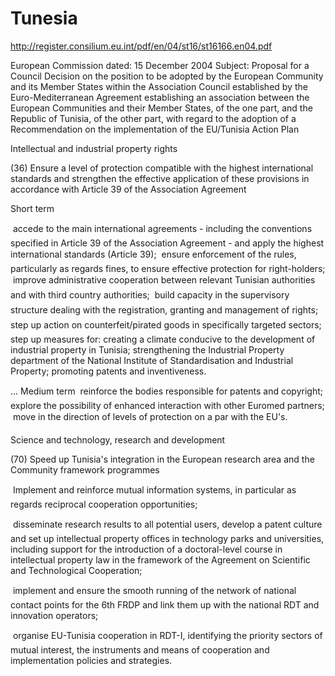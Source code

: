 # Tunesia

<http://register.consilium.eu.int/pdf/en/04/st16/st16166.en04.pdf>

European Commission dated: 15 December 2004 Subject: Proposal for a
Council Decision on the position to be adopted by the European Community
and its Member States within the Association Council established by the
Euro-Mediterranean Agreement establishing an association between the
European Communities and their Member States, of the one part, and the
Republic of Tunisia, of the other part, with regard to the adoption of a
Recommendation on the implementation of the EU/Tunisia Action Plan

Intellectual and industrial property rights

\(36\) Ensure a level of protection compatible with the highest
international standards and strengthen the effective application of
these provisions in accordance with Article 39 of the Association
Agreement

Short term

 accede to the main international agreements - including the
conventions specified in Article 39 of the Association Agreement - and
apply the highest international standards (Article 39);  ensure
enforcement of the rules, particularly as regards fines, to ensure
effective protection for right-holders;  improve administrative
cooperation between relevant Tunisian authorities and with third country
authorities;  build capacity in the supervisory structure dealing with
the registration, granting and management of rights;  step up action on
counterfeit/pirated goods in specifically targeted sectors;  step up
measures for: creating a climate conducive to the development of
industrial property in Tunisia; strengthening the Industrial Property
department of the National Institute of Standardisation and Industrial
Property; promoting patents and inventiveness.

\... Medium term  reinforce the bodies responsible for patents and
copyright;  explore the possibility of enhanced interaction with other
Euromed partners;  move in the direction of levels of protection on a
par with the EU\'s.

Science and technology, research and development

\(70\) Speed up Tunisia\'s integration in the European research area and
the Community framework programmes

 Implement and reinforce mutual information systems, in particular as
regards reciprocal cooperation opportunities;

 disseminate research results to all potential users, develop a patent
culture and set up intellectual property offices in technology parks
and universities, including support for the introduction of a
doctoral-level course in intellectual property law in the framework of
the Agreement on Scientific and Technological Cooperation;

 implement and ensure the smooth running of the network of national
contact points for the 6th FRDP and link them up with the national RDT
and innovation operators;

 organise EU-Tunisia cooperation in RDT-I, identifying the priority
sectors of mutual interest, the instruments and means of cooperation and
implementation policies and strategies.
